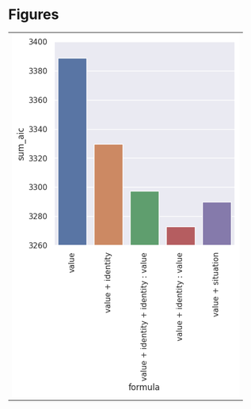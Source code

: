 
# Figures

|                                 |
|:--------------------------------|
| ![](./base-aic-all_neuron-.png) |
